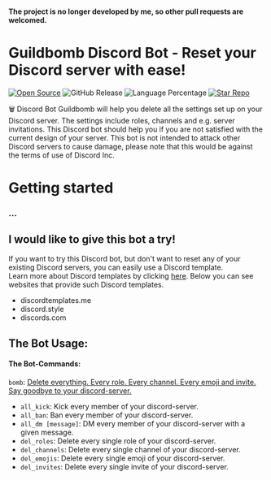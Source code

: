 #### The project is no longer developed by me, so other pull requests are welcomed.

# Guildbomb Discord Bot - Reset your Discord server with ease!  
[![Open Source](https://badges.frapsoft.com/os/v1/open-source.svg?v=103)](https://opensource.org/)
![GitHub Release](https://img.shields.io/github/v/release/ARealWant/Guildbomb-Discord-Raid-Bot)
![Language Percentage](https://img.shields.io/github/languages/top/ARealWant/Guildbomb-Discord-Raid-Bot)
[![Star Repo](https://img.shields.io/github/stars/ARealWant/Guildbomb-Discord-Raid-Bot?color=%236c5ce7)]()  

🗑️ Discord Bot Guildbomb will help you delete all the settings set up on your Discord server. The settings include roles, channels and e.g. server invitations. This Discord bot should help you if you are not satisfied with the current design of your server. This bot is not intended to attack other Discord servers to cause damage, please note that this would be against the terms of use of Discord Inc.

# Getting started
### ...

## I would like to give this bot a try!
If you want to try this Discord bot, but don't want to reset any of your existing Discord servers, you can easily use a Discord template.  
Learn more about Discord templates by clicking [here](https://support.discord.com/hc/de/articles/360041033511-Server-Templates). Below you can see websites that provide such Discord templates.

- discordtemplates.me
- discord.style
- discords.com

## The Bot Usage:
#### The Bot-Commands:
`bomb`: [Delete everything. Every role. Every channel. Every emoji and invite. Say goodbye to your discord-server.](https://github.com/ARealWant/Guildbomb/wiki/The-Guildbomb-Raidcommand)

- `all_kick`: Kick every member of your discord-server.
- `all_ban`: Ban every member of your discord-server.
- `all_dm [message]`: DM every member of your discord-server with a given message.
- `del_roles`: Delete every single role of your discord-server.
- `del_channels`: Delete every single channel of your discord-server.
- `del_emojis`: Delete every single emoji of your discord-server.
- `del_invites`: Delete every single invite of your discord-server.

